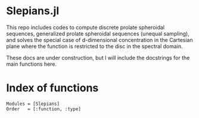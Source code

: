 # Slepians.jl

This repo includes codes to compute discrete prolate spheroidal sequences,
generalized prolate spheroidal sequences (unequal sampling), and solves the
special case of d-dimensional concentration in the Cartesian plane where the
function is restricted to the disc in the spectral domain.

These docs are under construction, but I will include the docstrings for the
main functions here.

# Index of functions

```@autodocs
Modules = [Slepians]
Order   = [:function, :type]
```

